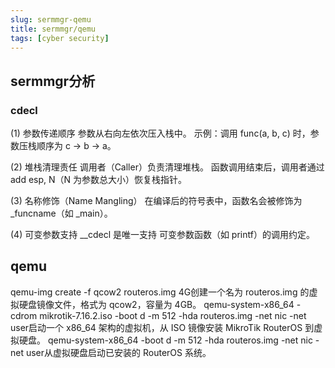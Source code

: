 ```yaml
---
slug: sermmgr-qemu
title: sermmgr/qemu
tags: [cyber security]
---
```

## sermmgr分析

### cdecl

(1) 参数传递顺序
参数从右向左依次压入栈中。
示例：调用 func(a, b, c) 时，参数压栈顺序为 c → b → a。

(2) 堆栈清理责任
调用者（Caller）负责清理堆栈。
函数调用结束后，调用者通过 add esp, N（N 为参数总大小）恢复栈指针。

(3) 名称修饰（Name Mangling）
在编译后的符号表中，函数名会被修饰为 _funcname（如 _main）。

(4) 可变参数支持
__cdecl 是唯一支持 可变参数函数（如 printf）的调用约定。

## qemu

qemu-img create -f qcow2 routeros.img 4G创建一个名为 routeros.img 的虚拟硬盘镜像文件，格式为 qcow2，容量为 4GB。
qemu-system-x86_64 -cdrom mikrotik-7.16.2.iso -boot d -m 512 -hda routeros.img -net nic -net user启动一个 x86_64 架构的虚拟机，从 ISO 镜像安装 MikroTik RouterOS 到虚拟硬盘。
qemu-system-x86_64 -boot d -m 512 -hda routeros.img -net nic -net user从虚拟硬盘启动已安装的 RouterOS 系统。
